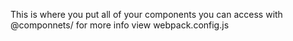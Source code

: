 This is where you put all of your components you can access with @componnets/
for more info view webpack.config.js

